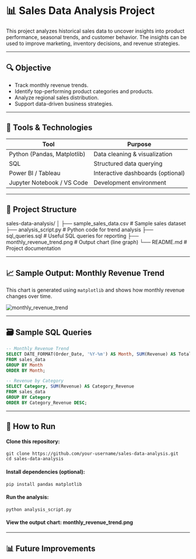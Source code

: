 # 📊 Sales Data Analysis Project

This project analyzes historical sales data to uncover insights into product performance, seasonal trends, and customer behavior. The insights can be used to improve marketing, inventory decisions, and revenue strategies.

---

## 🔍 Objective

- Track monthly revenue trends.
- Identify top-performing product categories and products.
- Analyze regional sales distribution.
- Support data-driven business strategies.

---

## 🧰 Tools & Technologies

| Tool        | Purpose                                  |
|-------------|-------------------------------------------|
| Python (Pandas, Matplotlib) | Data cleaning & visualization |
| SQL         | Structured data querying                 |
| Power BI / Tableau | Interactive dashboards (optional) |
| Jupyter Notebook / VS Code | Development environment     |

---

## 📁 Project Structure

sales-data-analysis/
│
├── sample_sales_data.csv # Sample sales dataset
├── analysis_script.py # Python code for trend analysis
├── sql_queries.sql # Useful SQL queries for reporting
├── monthly_revenue_trend.png # Output chart (line graph)
└── README.md # Project documentation


---

## 📈 Sample Output: Monthly Revenue Trend

This chart is generated using `matplotlib` and shows how monthly revenue changes over time.

![monthly_revenue_trend](https://github.com/user-attachments/assets/490753d6-7070-4218-b7dc-60a131f30654)

---

## 🗃 Sample SQL Queries

```sql
-- Monthly Revenue Trend
SELECT DATE_FORMAT(Order_Date, '%Y-%m') AS Month, SUM(Revenue) AS Total_Revenue
FROM sales_data
GROUP BY Month
ORDER BY Month;

-- Revenue by Category
SELECT Category, SUM(Revenue) AS Category_Revenue
FROM sales_data
GROUP BY Category
ORDER BY Category_Revenue DESC;
```

---

## 🚀 How to Run

#### Clone this repository:

```
git clone https://github.com/your-username/sales-data-analysis.git
cd sales-data-analysis

```

#### Install dependencies (optional):

```
pip install pandas matplotlib

```

#### Run the analysis:

```
python analysis_script.py

```

#### View the output chart: monthly_revenue_trend.png

---

## 📊 Future Improvements
